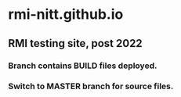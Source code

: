 # rmi-nitt.github.io
## RMI testing site, post 2022

### Branch contains BUILD files deployed.
### Switch to MASTER branch for source files.
